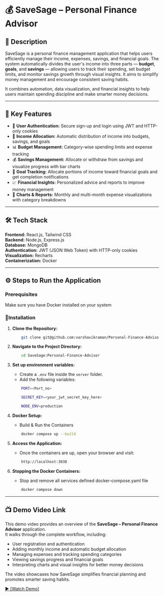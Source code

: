 # 💰 SaveSage – Personal Finance Advisor

## 🧩 Description

SaveSage is a personal finance management application that helps users efficiently manage their income, expenses, savings, and financial goals. The system automatically divides the user's income into three parts — **budget**, **goals**, and **savings** — allowing users to track their spending, set budget limits, and monitor savings growth through visual insights. It aims to simplify money management and encourage consistent saving habits.

It combines automation, data visualization, and financial insights to help users maintain spending discipline and make smarter money decisions.

---

## 🚀 Key Features

- 🔐 **User Authentication:** Secure sign-up and login using JWT and HTTP-only cookies  
- 💸 **Income Allocation:** Automatic distribution of income into budgets, savings, and goals  
- 📊 **Budget Management:** Category-wise spending limits and expense tracking  
- 💰 **Savings Management:** Allocate or withdraw from savings and visualize progress with bar charts  
- 🎯 **Goal Tracking:** Allocate portions of income toward financial goals and get completion notifications  
- 📈 **Financial Insights:** Personalized advice and reports to improve money management  
- 🧠 **Charts & Reports:** Monthly and multi-month expense visualizations with category breakdowns  

---

## 🛠️ Tech Stack

**Frontend:** React.js, Tailwind CSS  
**Backend:** Node.js, Express.js  
**Database:** MongoDB  
**Authentication:** JWT (JSON Web Token) with HTTP-only cookies  
**Visualization:** Recharts  
**Containerization:** Docker  

---

## ⚙️ Steps to Run the Application
### Prerequisites

Make sure you have Docker installed on your system

### 🔧Installation

1. **Clone the Repository:**  

    ```bash
        git clone git@github.com:varshavikraman/Personal-Finance-Advisor.git
    ```

2. **Navigate to the Project Directory:**  

    ```bash
        cd SaveSage:Personal-Finance-Advisor
    ```
    
3. **Set up environment variables:** 
 
   - Create a `.env` file inside the `server` folder.  
   - Add the following variables:

    ```bash
        PORT=<Port_no>

        SECRET_KEY=<your_jwt_secret_key_here>

        NODE_ENV=production
    ```

4. **Docker Setup:** 

    - Build & Run the Containers

    ```bash
        docker compose up --build
    ```

5. **Access the Application:**  

   - Once the containers are up, open your browser and visit: 

    ```bash
        http://localhost:3838
    ``` 

6. **Stopping the Docker Containers:**

    - Stop and remove all services defined docker-compose.yaml file

    ```bash
        docker compose down
    ```
---

## 📺 Demo Video Link

This demo video provides an overview of the **SaveSage – Personal Finance Advisor** application.  
It walks through the complete workflow, including:
- User registration and authentication  
- Adding monthly income and automatic budget allocation  
- Managing expenses and tracking spending categories  
- Viewing savings progress and financial goals  
- Interpreting charts and visual insights for better money decisions  

The video showcases how SaveSage simplifies financial planning and promotes smarter saving habits.

<a href="https://drive.google.com/file/d/1VTu9Ml4QhrI0Iu2nhDjDViLdLO9HmvNo/view?usp=drive_link" target="_blank">▶️ [Watch Demo]</a>  
